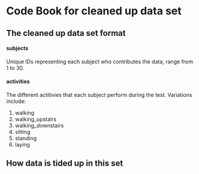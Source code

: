 # Code Book for cleaned up data set
## The cleaned up data set format
#### subjects
Unique IDs representing each subject who contributes the data, range from 1 to 30.

#### activities
The different actitivies that each subject perform during the test. Variations include:
1. walking
2. walking_upstairs
3. walking_downstairs
4. sitting
5. standing
6. laying

#### 

## How data is tided up in this set
## 